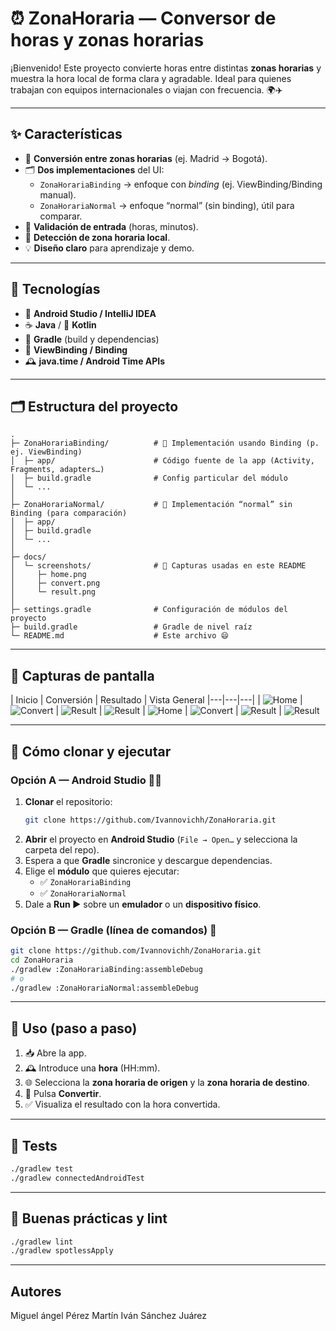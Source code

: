 # ⏰ ZonaHoraria — Conversor de horas y zonas horarias

¡Bienvenido! Este proyecto convierte horas entre distintas **zonas horarias** y muestra la hora local de forma clara y agradable. Ideal para quienes trabajan con equipos internacionales o viajan con frecuencia. 🌍✈️

---

## ✨ Características

- 🔁 **Conversión entre zonas horarias** (ej. Madrid → Bogotá).
- 🗂️ **Dos implementaciones** del UI:
  - `ZonaHorariaBinding` → enfoque con *binding* (ej. ViewBinding/Binding manual).
  - `ZonaHorariaNormal` → enfoque “normal” (sin binding), útil para comparar.
- 🧪 **Validación de entrada** (horas, minutos).
- 🧭 **Detección de zona horaria local**.
- 💡 **Diseño claro** para aprendizaje y demo.

---

## 🧰 Tecnologías

- 🤖 **Android Studio / IntelliJ IDEA**
- ☕ **Java** / 🧁 **Kotlin**
- 🧱 **Gradle** (build y dependencias)
- 🧷 **ViewBinding / Binding**
- 🕰️ **java.time / Android Time APIs**

---

## 🗂️ Estructura del proyecto

```text
.
├─ ZonaHorariaBinding/          # 💚 Implementación usando Binding (p. ej. ViewBinding)
│  ├─ app/                      # Código fuente de la app (Activity, Fragments, adapters…)
│  ├─ build.gradle              # Config particular del módulo
│  └─ ...
│
├─ ZonaHorariaNormal/           # 🩶 Implementación “normal” sin Binding (para comparación)
│  ├─ app/
│  ├─ build.gradle
│  └─ ...
│
├─ docs/
│  └─ screenshots/              # 📸 Capturas usadas en este README
│     ├─ home.png
│     ├─ convert.png
│     └─ result.png
│
├─ settings.gradle              # Configuración de módulos del proyecto
├─ build.gradle                 # Gradle de nivel raíz
└─ README.md                    # Este archivo 😄
```

---

## 📸 Capturas de pantalla

| Inicio | Conversión | Resultado | Vista General
|---|---|---|
| ![Home](docs/screenshots/home.png) | ![Convert](docs/screenshots/convert.png) | ![Result](docs/screenshots/result.png) | ![Result](docs/screenshots/vistaGeneral.png)
| ![Home](docs/screenshots/home1.png) | ![Convert](docs/screenshots/convert1.png) | ![Result](docs/screenshots/result1.png) | ![Result](docs/screenshots/vistaGeneral1.png)

---

## 🚀 Cómo clonar y ejecutar

### Opción A — Android Studio 🧑‍💻
1. **Clonar** el repositorio:
   ```bash
   git clone https://github.com/Ivannovichh/ZonaHoraria.git
   ```
2. **Abrir** el proyecto en **Android Studio** (`File → Open…` y selecciona la carpeta del repo).
3. Espera a que **Gradle** sincronice y descargue dependencias.
4. Elige el **módulo** que quieres ejecutar:
   - ✅ `ZonaHorariaBinding`
   - ✅ `ZonaHorariaNormal`
5. Dale a **Run ▶** sobre un **emulador** o un **dispositivo físico**.

### Opción B — Gradle (línea de comandos) 🧪
```bash
git clone https://github.com/Ivannovichh/ZonaHoraria.git
cd ZonaHoraria
./gradlew :ZonaHorariaBinding:assembleDebug
# o
./gradlew :ZonaHorariaNormal:assembleDebug
```

---

## 🧭 Uso (paso a paso)

1. 📥 Abre la app.
2. 🕰️ Introduce una **hora** (HH:mm).
3. 🌐 Selecciona la **zona horaria de origen** y la **zona horaria de destino**.
4. 🔄 Pulsa **Convertir**.
5. ✅ Visualiza el resultado con la hora convertida.

---

## 🧪 Tests

```bash
./gradlew test
./gradlew connectedAndroidTest
```

---

## 🧹 Buenas prácticas y lint

```bash
./gradlew lint
./gradlew spotlessApply
```

---

## Autores

Miguel ángel Pérez Martín
Iván Sánchez Juárez
